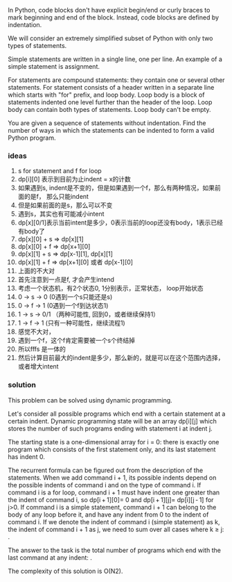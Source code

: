 In Python, code blocks don't have explicit begin/end or curly braces to mark beginning and end of the block. Instead,
code blocks are defined by indentation.

We will consider an extremely simplified subset of Python with only two types of statements.

Simple statements are written in a single line, one per line. An example of a simple statement is assignment.

For statements are compound statements: they contain one or several other statements. For statement consists of a header
written in a separate line which starts with "for" prefix, and loop body. Loop body is a block of statements indented
one level further than the header of the loop. Loop body can contain both types of statements. Loop body can't be empty.

You are given a sequence of statements without indentation. Find the number of ways in which the statements can be
indented to form a valid Python program.

### ideas

1. s for statement and f for loop
2. dp[i][0] 表示到目前为止indent = x的计数
3. 如果遇到s, indent是不变的，但是如果遇到一个f，那么有两种情况，如果前面的是f， 那么只能indent
4. 但是如果前面的是s，那么可以不变
5. 遇到s，其实也有可能减小intent
6. dp[x][0/1]表示当前intent是多少，0表示当前的loop还没有body，1表示已经有body了
7. dp[x][0] + s => dp[x][1]
8. dp[x][0] + f => dp[x+1][0]
9. dp[x][1] + s => dp[x-1][1], dp[x][1]
10. dp[x][1] + f => dp[x+1][0] 或者 dp[x-1][0]
11. 上面的不大对
12. 首先注意到一点是f, 才会产生intend
13. 考虑一个状态机，有2个状态0, 1分别表示，正常状态， loop开始状态
14. 0 -> s -> 0 (0遇到一个s只能还是s)
15. 0 -> f -> 1 (0遇到一个f到达状态1)
16. 1 -> s -> 0/1 （两种可能性, 回到0，或者继续保持1）
17. 1 -> f -> 1 (只有一种可能性，继续流程1)
18. 感觉不大对，
19. 遇到一个f，这个f肯定需要被一个s个终结掉
20. 所以fffs 是一体的
21. 然后计算目前最大的indent是多少，那么新的，就是可以在这个范围内选择，或者增大intent

### solution

This problem can be solved using dynamic programming.

Let's consider all possible programs which end with a certain statement at a certain indent. Dynamic programming state
will be an array dp[i][j] which stores the number of such programs ending with statement i at indent j.

The starting state is a one-dimensional array for i = 0: there is exactly one program which consists of the first
statement only, and its last statement has indent 0.

The recurrent formula can be figured out from the description of the statements. When we add command i + 1, its possible
indents depend on the possible indents of command i and on the type of command i. If command i is a for loop, command
i + 1 must have indent one greater than the indent of command i, so dp[i + 1][0]= 0 and dp[i + 1][j]= dp[i][j - 1] for
j>0. If command i is a simple statement, command i + 1 can belong to the body of any loop before it, and have any indent
from 0 to the indent of command i. If we denote the indent of command i (simple statement) as k, the indent of command
i + 1 as j, we need to sum over all cases where k ≥ j: .

The answer to the task is the total number of programs which end with the last command at any indent: .

The complexity of this solution is O(N2).